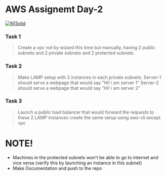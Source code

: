 # AWS Assignemt Day-2

[![N|Solid](https://upload.wikimedia.org/wikipedia/commons/thumb/5/5c/AWS_Simple_Icons_AWS_Cloud.svg/100px-AWS_Simple_Icons_AWS_Cloud.svg.png)](https://nodesource.com/products/nsolid)


### Task 1
> Create a vpc not by wizard this time but manually, having 2 public subnets and 2 private subnets and 2 protected subnets.
### Task 2
> Make LAMP setup with 2 instances in each private subnets. 
> Server-1 should serve a webpage that would say "Hi! i am server 1"
> Server-2 should serve a webpage that would say "Hi! i am server 2"

### Task 3
> Launch a public load balancer that would forward the requests to these 2 LAMP instances
> create the same setup using aws-cli except vpc

#  NOTE!
  - Machines in the protected subnets won't be able to go to internet and vice versa (verify this by launching an instance in this subnet)
  - Make Documentation and push to the repo

